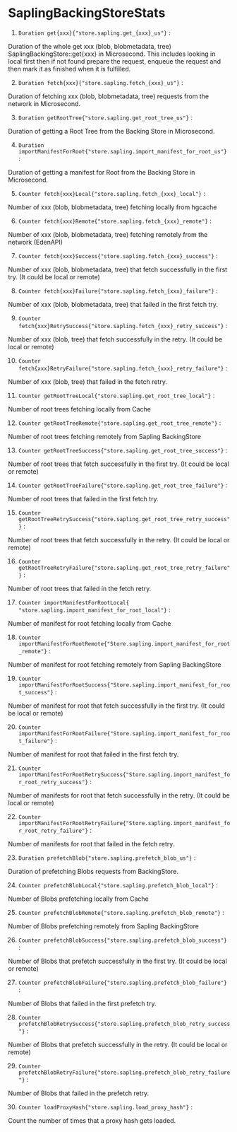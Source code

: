 # SaplingBackingStoreStats

1. `Duration get{xxx}{"store.sapling.get_{xxx}_us"}` :

Duration of the whole get xxx (blob, blobmetadata, tree)
SaplingBackingStore::get{xxx} in Microsecond. This includes looking in local
first then if not found prepare the request, enqueue the request and then mark
it as finished when it is fulfilled.

2. `Duration fetch{xxx}{"store.sapling.fetch_{xxx}_us"}` :

Duration of fetching xxx (blob, blobmetadata, tree) requests from the network in
Microsecond.

3. `Duration getRootTree{"store.sapling.get_root_tree_us"}` :

Duration of getting a Root Tree from the Backing Store in Microsecond.

4. `Duration importManifestForRoot{"store.sapling.import_manifest_for_root_us"}`
   :

Duration of getting a manifest for Root from the Backing Store in Microsecond.

5. `Counter fetch{xxx}Local{"store.sapling.fetch_{xxx}_local"}` :

Number of xxx (blob, blobmetadata, tree) fetching locally from hgcache

6. `Counter fetch{xxx}Remote{"store.sapling.fetch_{xxx}_remote"}` :

Number of xxx (blob, blobmetadata, tree) fetching remotely from the network
(EdenAPI)

7. `Counter fetch{xxx}Success{"store.sapling.fetch_{xxx}_success"}` :

Number of xxx (blob, blobmetadata, tree) that fetch successfully in the first
try. (It could be local or remote)

8. `Counter fetch{xxx}Failure{"store.sapling.fetch_{xxx}_failure"}` :

Number of xxx (blob, blobmetadata, tree) that failed in the first fetch try.

9. `Counter fetch{xxx}RetrySuccess{"store.sapling.fetch_{xxx}_retry_success"}` :

Number of xxx (blob, tree) that fetch successfully in the retry. (It could be
local or remote)

10. `Counter fetch{xxx}RetryFailure{"store.sapling.fetch_{xxx}_retry_failure"}`
    :

Number of xxx (blob, tree) that failed in the fetch retry.

11. `Counter getRootTreeLocal{"store.sapling.get_root_tree_local"}` :

Number of root trees fetching locally from Cache

12. `Counter getRootTreeRemote{"store.sapling.get_root_tree_remote"}` :

Number of root trees fetching remotely from Sapling BackingStore

13. `Counter getRootTreeSuccess{"store.sapling.get_root_tree_success"}` :

Number of root trees that fetch successfully in the first try. (It could be
local or remote)

14. `Counter getRootTreeFailure{"store.sapling.get_root_tree_failure"}` :

Number of root trees that failed in the first fetch try.

15. `Counter getRootTreeRetrySuccess{"store.sapling.get_root_tree_retry_success"}`
    :

Number of root trees that fetch successfully in the retry. (It could be local or
remote)

16. `Counter getRootTreeRetryFailure{"store.sapling.get_root_tree_retry_failure"}`
    :

Number of root trees that failed in the fetch retry.

17. `Counter importManifestForRootLocal{ "store.sapling.import_manifest_for_root_local"}`
    :

Number of manifest for root fetching locally from Cache

18. `Counter importManifestForRootRemote{"Store.sapling.import_manifest_for_root_remote"}`
    :

Number of manifest for root fetching remotely from Sapling BackingStore

19. `Counter importManifestForRootSuccess{"Store.sapling.import_manifest_for_root_success"}`
    :

Number of manifest for root that fetch successfully in the first try. (It could
be local or remote)

20. `Counter importManifestForRootFailure{"Store.sapling.import_manifest_for_root_failure"}`
    :

Number of manifest for root that failed in the first fetch try.

21. `Counter importManifestForRootRetrySuccess{"Store.sapling.import_manifest_for_root_retry_success"}`
    :

Number of manifests for root that fetch successfully in the retry. (It could be
local or remote)

22. `Counter importManifestForRootRetryFailure{"Store.sapling.import_manifest_for_root_retry_failure"}`
    :

Number of manifests for root that failed in the fetch retry.

23. `Duration prefetchBlob{"store.sapling.prefetch_blob_us"}` :

Duration of prefetching Blobs requests from BackingStore.

24. `Counter prefetchBlobLocal{"store.sapling.prefetch_blob_local"}` :

Number of Blobs prefetching locally from Cache

25. `Counter prefetchBlobRemote{"store.sapling.prefetch_blob_remote"}` :

Number of Blobs prefetching remotely from Sapling BackingStore

26. `Counter prefetchBlobSuccess{"store.sapling.prefetch_blob_success"}` :

Number of Blobs that prefetch successfully in the first try. (It could be local
or remote)

27. `Counter prefetchBlobFailure{"store.sapling.prefetch_blob_failure"}` :

Number of Blobs that failed in the first prefetch try.

28. `Counter prefetchBlobRetrySuccess{"store.sapling.prefetch_blob_retry_success"}`
    :

Number of Blobs that prefetch successfully in the retry. (It could be local or
remote)

29. `Counter prefetchBlobRetryFailure{"store.sapling.prefetch_blob_retry_failure"}`
    :

Number of Blobs that failed in the prefetch retry.

30. `Counter loadProxyHash{"store.sapling.load_proxy_hash"}` :

Count the number of times that a proxy hash gets loaded.
